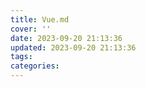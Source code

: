 ```yaml
---
title: Vue.md
cover: ''
date: 2023-09-20 21:13:36
updated: 2023-09-20 21:13:36
tags:
categories:
---
```

